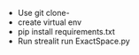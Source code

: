 - Use git clone-
- create virtual env 
- pip install requirements.txt
- Run strealit run ExactSpace.py
